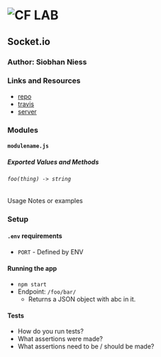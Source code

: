 ![CF](http://i.imgur.com/7v5ASc8.png) LAB
=================================================

## Socket.io

### Author: Siobhan Niess

### Links and Resources
* [repo](https://github.com/niesssiobhan/08-socket.io)
* [travis](http://xyz.com)
* [server](https://git.heroku.com/niess-08-lab.git)

### Modules
#### `modulename.js`
##### Exported Values and Methods

###### `foo(thing) -> string`
Usage Notes or examples


### Setup
#### `.env` requirements
* `PORT` - Defined by ENV

#### Running the app
* `npm start`
* Endpoint: `/foo/bar/`
  * Returns a JSON object with abc in it.

#### Tests
* How do you run tests?
* What assertions were made?
* What assertions need to be / should be made?